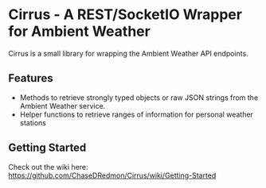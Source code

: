 # Cirrus - A REST/SocketIO Wrapper for Ambient Weather

Cirrus is a small library for wrapping the Ambient Weather API endpoints.

## Features
* Methods to retrieve strongly typed objects or raw JSON strings from the Ambient Weather service.
* Helper functions to retrieve ranges of information for personal weather stations

## Getting Started
Check out the wiki here: https://github.com/ChaseDRedmon/Cirrus/wiki/Getting-Started

